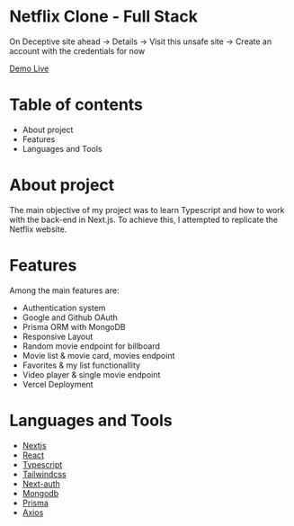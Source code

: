 # Netflix Clone - Full Stack 

On Deceptive site ahead -> Details -> Visit this unsafe site -> Create an account with the credentials for now

[Demo Live](https://films-clone-full-stack-knou.vercel.app/auth)

# Table of contents
- About project
- Features
- Languages and Tools

# About project

The main objective of my project was to learn Typescript and how to work with the back-end in Next.js. To achieve this, I attempted to replicate the Netflix website.

# Features
Among the main features are:

- Authentication system
- Google and Github OAuth
- Prisma ORM with MongoDB
- Responsive Layout
- Random movie endpoint for billboard 
- Movie list & movie card, movies endpoint
- Favorites & my list functionallity 
- Video player & single movie endpoint
- Vercel Deployment

# Languages and Tools
- [Nextjs](https://nextjs.org/)
- [React](https://react.dev/)
- [Typescript](https://www.typescriptlang.org/)
- [Tailwindcss](https://tailwindcss.com/)
- [Next-auth](https://next-auth.js.org/)
- [Mongodb](https://www.mongodb.com/)
- [Prisma](https://www.prisma.io/)
- [Axios](https://www.digitalocean.com/community/tutorials/react-axios-react)
